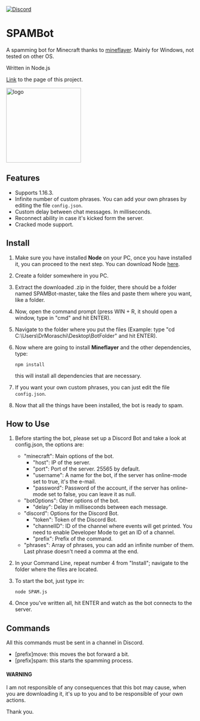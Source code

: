 [![Discord](https://img.shields.io/badge/Chat-Discord-blue.svg)](https://discord.gg/JQeVxbQT5G)
# SPAMBot
A spamming bot for Minecraft thanks to [mineflayer](https://github.com/PrismarineJS/mineflayer). Mainly for Windows, not tested on other OS.

Written in Node.js

[Link](https://drmoraschi.github.io/SPAMBot/) to the page of this project.

<img alt="logo" src="https://github.com/DrMoraschi/SPAMBot/raw/master/projectlogo.jpg" height="200" />

## Features

 * Supports 1.16.3.
 * Infinite number of custom phrases. You can add your own phrases by editing the file `config.json`.
 * Custom delay between chat messages. In milliseconds.
 * Reconnect ability in case it's kicked form the server.
 * Cracked mode support.

## Install

 1. Make sure you have installed **Node** on your PC, once you have installed it, you can proceed to the next step. You can download Node [here](https://nodejs.org/).
 1. Create a folder somewhere in you PC.
 2. Extract the downloaded .zip in the folder, there should be a folder named SPAMBot-master, take the files and paste them where you want, like a folder.
 3. Now, open the command prompt (press WIN + R, it should open a window, type in "cmd" and hit ENTER).
 4. Navigate to the folder where you put the files (Example: type "cd C:\Users\DrMoraschi\Desktop\BotFolder" and hit ENTER).
 5. Now where are going to install **Mineflayer** and the other dependencies, type:
	
	`npm install`
    
    this will install all dependencies that are necessary.

 6. If you want your own custom phrases, you can just edit the file `config.json`.
 7. Now that all the things have been installed, the bot is ready to spam.
 
## How to Use
 1. Before starting the bot, please set up a Discord Bot and take a look at config.json, the options are:
 	* "minecraft": Main options of the bot.
		* "host": IP of the server.
		* "port": Port of the server. 25565 by default.
		* "username": A name for the bot, if the server has online-mode set to true, it's the e-mail.
		* "password": Password of the account, if the server has online-mode set to false, you can leave it as null.
	* "botOptions": Other options of the bot.
		* "delay": Delay in milliseconds between each message.
	* "discord": Options for the Discord Bot.
		* "token": Token of the Discord Bot.
		* "channelID": ID of the channel where events will get printed. You need to enable Developer Mode to get an ID of a channel.
		* "prefix": Prefix of the command.
	* "phrases": Array of phrases, you can add an infinite number of them. Last phrase doesn't need a comma at the end.
 2. In your Command Line, repeat number 4 from "Install"; navigate to the folder where the files are located.
 3. To start the bot, just type in:
	
	```node SPAM.js```

 4. Once you've written all, hit ENTER and watch as the bot connects to the server.
 
 ## Commands
 All this commands must be sent in a channel in Discord.
 * [prefix]move: this moves the bot forward a bit.
 * [prefix]spam: this starts the spamming process.
 
 #### WARNING
 
  I am not responsible of any consequences that this bot may cause, when you are downloading it, it's up to you and to be responsible of your own actions.
  
  Thank you.
